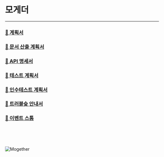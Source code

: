# 모게더
----
### <a href="">📑 계획서 </a>

### <a href="">📑 문서 산출 계획서</a>

### <a href="">📑 API 명세서</a>

### <a href="">📑 테스트 계획서</a>

### <a href="">📑 인수테스트 계획서</a>

### <a href="">📑 트러블슛 안내서</a>

### <a href="https://miro.com/app/board/uXjVM_vaXPY=/?share_link_id=564621669490">📑 이벤트 스톰</a>

<br/>
<br/>
<br/>

![Mogether](https://github.com/Mogether/.github/assets/46955032/d9a856fb-012d-414b-b426-08c48a473c98)
